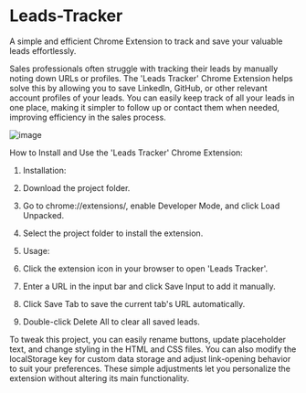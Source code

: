 # Leads-Tracker

A simple and efficient Chrome Extension to track and save your valuable leads effortlessly.

Sales professionals often struggle with tracking their leads by manually noting down URLs or profiles. The 'Leads Tracker' Chrome Extension helps solve this by allowing you to save 
LinkedIn, GitHub, or other relevant account profiles of your leads. You can easily keep track of all your leads in one place, making it simpler to follow up or contact them when needed, improving efficiency in the sales process.

![image](https://github.com/user-attachments/assets/ca39fe73-76a1-4b4a-a2a6-aeb82e451a5c)

How to Install and Use the 'Leads Tracker' Chrome Extension:

1. Installation:

1. Download the project folder.
2. Go to chrome://extensions/, enable Developer Mode, and click Load Unpacked.
3. Select the project folder to install the extension.

2. Usage:
  
1. Click the extension icon in your browser to open 'Leads Tracker'.
2. Enter a URL in the input bar and click Save Input to add it manually.
3. Click Save Tab to save the current tab's URL automatically.
4. Double-click Delete All to clear all saved leads.

To tweak this project, you can easily rename buttons, update placeholder text, and change styling in the HTML and CSS files. You can also modify the localStorage key for custom data storage and adjust link-opening behavior to suit your preferences. These simple adjustments let you personalize the extension without altering its main functionality.



